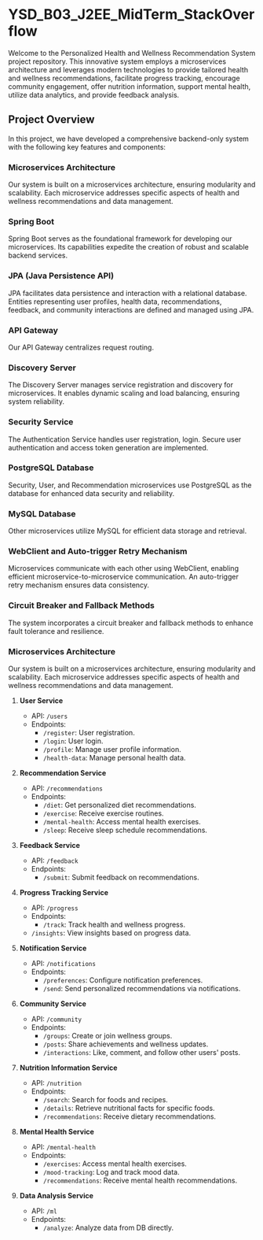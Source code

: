 # YSD_B03_J2EE_MidTerm_StackOverflow
Welcome to the Personalized Health and Wellness Recommendation System project repository. This innovative system employs a microservices architecture and leverages modern technologies to provide tailored health and wellness recommendations, facilitate progress tracking, encourage community engagement, offer nutrition information, support mental health, utilize data analytics, and provide feedback analysis.

## Project Overview

In this project, we have developed a comprehensive backend-only system with the following key features and components:

### Microservices Architecture

Our system is built on a microservices architecture, ensuring modularity and scalability. Each microservice addresses specific aspects of health and wellness recommendations and data management.

### Spring Boot

Spring Boot serves as the foundational framework for developing our microservices. Its capabilities expedite the creation of robust and scalable backend services.

### JPA (Java Persistence API)

JPA facilitates data persistence and interaction with a relational database. Entities representing user profiles, health data, recommendations, feedback, and community interactions are defined and managed using JPA.

### API Gateway

Our API Gateway centralizes request routing.

### Discovery Server

The Discovery Server manages service registration and discovery for microservices. It enables dynamic scaling and load balancing, ensuring system reliability.

### Security Service

The Authentication Service handles user registration, login. Secure user authentication and access token generation are implemented.

### PostgreSQL Database

Security, User, and Recommendation microservices use PostgreSQL as the database for enhanced data security and reliability.

### MySQL Database

Other microservices utilize MySQL for efficient data storage and retrieval.

### WebClient and Auto-trigger Retry Mechanism

Microservices communicate with each other using WebClient, enabling efficient microservice-to-microservice communication. An auto-trigger retry mechanism ensures data consistency.

### Circuit Breaker and Fallback Methods

The system incorporates a circuit breaker and fallback methods to enhance fault tolerance and resilience.

### Microservices Architecture

Our system is built on a microservices architecture, ensuring modularity and scalability. Each microservice addresses specific aspects of health and wellness recommendations and data management.

1. **User Service**
   - API: `/users`
   - Endpoints:
     - `/register`: User registration.
     - `/login`: User login.
     - `/profile`: Manage user profile information.
     - `/health-data`: Manage personal health data.

2. **Recommendation Service**
   - API: `/recommendations`
   - Endpoints:
     - `/diet`: Get personalized diet recommendations.
     - `/exercise`: Receive exercise routines.
     - `/mental-health`: Access mental health exercises.
     - `/sleep`: Receive sleep schedule recommendations.

3. **Feedback Service**
   - API: `/feedback`
   - Endpoints:
     - `/submit`: Submit feedback on recommendations.

4. **Progress Tracking Service**
   - API: `/progress`
   - Endpoints:
     - `/track`: Track health and wellness progress.
    - `/insights`: View insights based on progress data.

5. **Notification Service**
   - API: `/notifications`
   - Endpoints:
     - `/preferences`: Configure notification preferences.
     - `/send`: Send personalized recommendations via notifications.

6. **Community Service**
   - API: `/community`
   - Endpoints:
     - `/groups`: Create or join wellness groups.
     - `/posts`: Share achievements and wellness updates.
     - `/interactions`: Like, comment, and follow other users' posts.

7. **Nutrition Information Service**
   - API: `/nutrition`
   - Endpoints:
     - `/search`: Search for foods and recipes.
     - `/details`: Retrieve nutritional facts for specific foods.
     - `/recommendations`: Receive dietary recommendations.

8. **Mental Health Service**
   - API: `/mental-health`
   - Endpoints:
     - `/exercises`: Access mental health exercises.
     - `/mood-tracking`: Log and track mood data.
     - `/recommendations`: Receive mental health recommendations.

9. **Data Analysis Service**
   - API: `/ml`
   - Endpoints:
     - `/analyze`: Analyze data from DB directly.
